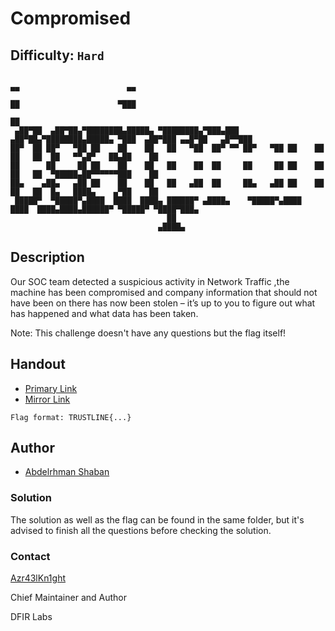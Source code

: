 # Compromised
## Difficulty: `Hard`

```
                                                                               ▄▄                        ▄▄  
                                                                               ██                      ▀███  
                                                                                                         ██  
 ▄██▀██  ▄██▀██▄▀████████▄█████▄ ▀████████▄▀███▄███  ▄██▀██▄▀████████▄█████▄ ▀███  ▄██▀███ ▄▄█▀██   ▄█▀▀███  
██▀  ██ ██▀   ▀██ ██    ██    ██   ██   ▀██  ██▀ ▀▀ ██▀   ▀██ ██    ██    ██   ██  ██   ▀▀▄█▀   ██▄██    ██  
██      ██     ██ ██    ██    ██   ██    ██  ██     ██     ██ ██    ██    ██   ██  ▀█████▄██▀▀▀▀▀▀███    ██  
██▄    ▄██▄   ▄██ ██    ██    ██   ██   ▄██  ██     ██▄   ▄██ ██    ██    ██   ██  █▄   ████▄    ▄▀██    ██  
 █████▀  ▀█████▀▄████  ████  ████▄ ██████▀ ▄████▄    ▀█████▀▄████  ████  ████▄████▄██████▀ ▀█████▀ ▀████▀███▄
                                   ██                                                                        
                                 ▄████▄                                                                                                                                         
```

## Description

Our SOC team detected a suspicious activity in Network Traffic ,the machine has been compromised and company information that should not have been on there has now been stolen – it’s up to you to figure out what has happened and what data has been taken.

Note: This challenge doesn't have any questions but the flag itself!

## Handout
+ [Primary Link](https://drive.google.com/file/d/1FeV_DioiMivQ6ZbFaVUgysa8_71yRDhU/view?usp=sharing)
+ [Mirror Link](https://mega.nz/file/M39khYxa#jDih3kB59v-c7KlR76TuasGIUgzmKebTAMNl_QwVdw0)

`Flag format: TRUSTLINE{...}`

## Author
- [Abdelrhman Shaban](https://abdelrahme.github.io/)

### Solution

The solution as well as the flag can be found in the same folder, but it's advised to finish all the questions before checking the solution.

### Contact

[Azr43lKn1ght](https://twitter.com/Azr43lKn1ght)

Chief Maintainer and Author

DFIR Labs